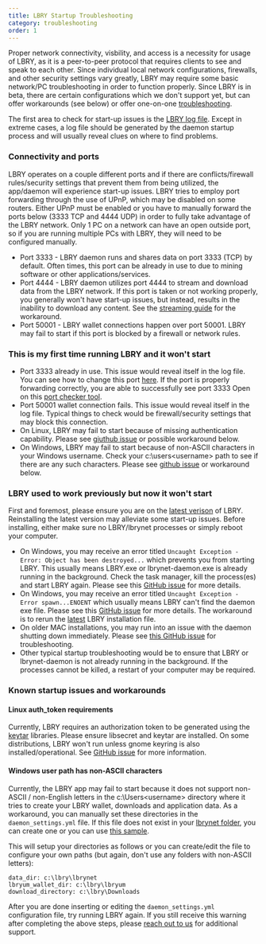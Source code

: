 ```yaml
---
title: LBRY Startup Troubleshooting
category: troubleshooting
order: 1
---
```


Proper network connectivity, visbility, and access is a necessity for usage of LBRY, as it is a peer-to-peer protocol that requires clients to see and speak to each other. Since individual local network configurations, firewalls, and other security settings vary greatly, LBRY may require some basic network/PC troubleshooting in order to function properly. Since LBRY is in beta, there are certain configurations which we don't support yet, but can offer workarounds (see below) or offer one-on-one [troubleshooting](https://lbry.io/faq/how-to-report-bugs). 

The first area to check for start-up issues is the [LBRY log file](https://lbry.io/faq/how-to-find-lbry-log-file). Except in extreme cases, a log file should be generated by the daemon startup process and will usually reveal clues on where to find problems. 

### Connectivity and ports
LBRY operates on a couple different ports and if there are conflicts/firewall rules/security settings that prevent them from being utilized, the app/daemon will experience start-up issues. LBRY tries to employ port forwarding through the use of UPnP, which may be disabled on some routers. Either UPnP must be enabled or you have to manually forward the ports below (3333 TCP and 4444 UDP) in order to fully take advantage of the LBRY network. Only 1 PC on a network can have an open outside port, so if you are running multiple PCs with LBRY, they will need to be configured manually. 

- Port 3333 - LBRY daemon runs and shares data on port 3333 (TCP) by default. Often times, this port can be already in use to due to mining software or other applications/services. 
- Port 4444 - LBRY daemon utilizes port 4444 to stream and download data from the LBRY network. If this port is taken or not working properly, you generally won't have start-up issues, but instead, results in the inability to download any content. See the [streaming guide](https://lbry.io/faq/unable-to-stream) for the workaround. 
- Port 50001 - LBRY wallet connections happen over port 50001. LBRY may fail to start if this port is blocked by a firewall or network rules. 

### This is my first time running LBRY and it won't start
- Port 3333 already in use. This issue would reveal itself in the log file. You can see how to change this port [here](https://lbry.io/faq/how-to-change-port). If the port is properly forwarding correctly, you are able to successfully see port 3333 Open on this [port checker tool](https://www.canyouseeme.org). 
- Port 50001 wallet connection fails. This issue would reveal itself in the log file. Typical things to check would be firewall/security settings that may block this connection. 
- On Linux, LBRY may fail to start because of missing authentication capability. Please see [giuthub issue](https://github.com/lbryio/lbry-app/issues/386) or possible workaround below.
- On Windows, LBRY may fail to start because of non-ASCII characters in your Windows username. Check your c:\users\<username> path to see if there are any such characters. Please see [github issue](https://github.com/lbryio/lbry/issues/794) or workaround below.

### LBRY used to work previously but now it won't start
First and foremost, please ensure you are on the [latest verison](https://lbry.io/get) of LBRY. Reinstalling the latest version may alleviate some start-up issues. Before installing, either make sure no LBRY/lbrynet processes or simply reboot your computer. 

- On Windows, you may receive an error titled `Uncaught Exception - Error: Object has been destroyed...` which prevents you from starting LBRY. This usually means LBRY.exe or lbrynet-daemon.exe is already running in the background. Check the task manager, kill the process(es) and start LBRY again. Please see this [GitHub issue](https://github.com/lbryio/lbry-app/issues/353) for more details.
- On Windows, you may receive an error titled `Uncaught Exception - Error spawn...ENOENT` which usually means LBRY can't find the daemon exe file. Please see this [GitHub issue](https://github.com/lbryio/lbry-app/issues/396) for more details. The workaround is to rerun the [latest](https://lbry.io/get) LBRY installation file. 
- On older MAC installations, you may run into an issue with the daemon shutting down immediately. Please see [this GitHub issue](https://github.com/lbryio/lbry-app/issues/291) for troubleshooting. 
- Other typical startup troubleshooting would be to ensure that LBRY or lbrynet-daemon is not already running in the background. If the processes cannot be killed, a restart of your computer may be required.

### Known startup issues and workarounds
#### Linux auth_token requirements
Currently, LBRY requires an authorization token to be generated using the [keytar](https://github.com/atom/node-keytar) libraries. Please ensure libsecret and keytar are installed. On some distributions, LBRY won't run unless gnome keyring is also installed/operational. See [GitHub issue](https://github.com/lbryio/lbry-app/issues/386) for more information. 

#### Windows user path has non-ASCII characters
Currently, the LBRY app may fail to start because it does not support non-ASCII / non-English letters in the c:\Users\<username> directory where it tries to create your LBRY wallet, downloads and application data. As a workaround, you can manually set these directories in the `daemon_settings.yml` file. If this file does not exist in your [lbrynet folder](https://lbry.io/faq/lbry-directories), you can create one or you can use [this sample](https://goo.gl/opybNE).

This will setup your directories as follows or you can create/edit the file to configure your own paths (but again, don't use any folders with non-ASCII letters):
```
data_dir: c:\lbry\lbrynet
lbryum_wallet_dir: c:\lbry\lbryum
download_directory: c:\lbry\Downloads
```
After you are done inserting or editing the `daemon_settings.yml` configuration file, try running LBRY again. If you still receive this warning after completing the above steps, please [reach out to us](https://lbry.io/faq/how-to-report-bugs) for additional support. 
